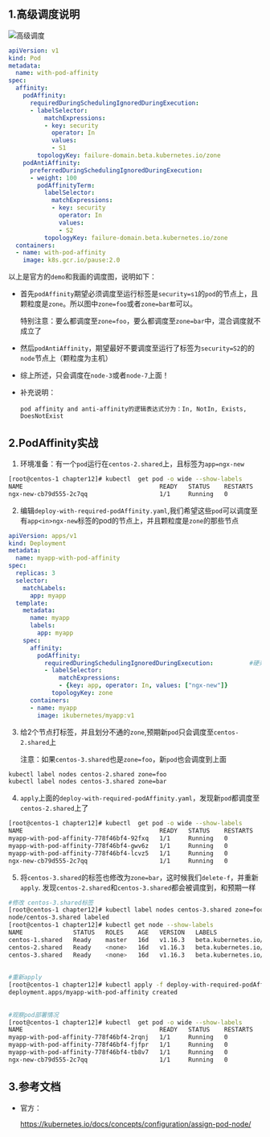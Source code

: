 ## 1.高级调度说明

![高级调度](https://github-aaron89.oss-cn-beijing.aliyuncs.com/Kubernetes/podaffinity.png)


```yaml
apiVersion: v1
kind: Pod
metadata:
  name: with-pod-affinity
spec:
  affinity:
    podAffinity:
      requiredDuringSchedulingIgnoredDuringExecution:
      - labelSelector:
          matchExpressions:
          - key: security
            operator: In
            values:
            - S1
        topologyKey: failure-domain.beta.kubernetes.io/zone
    podAntiAffinity:
      preferredDuringSchedulingIgnoredDuringExecution:
      - weight: 100
        podAffinityTerm:
          labelSelector:
            matchExpressions:
            - key: security
              operator: In
              values:
              - S2
          topologyKey: failure-domain.beta.kubernetes.io/zone
  containers:
  - name: with-pod-affinity
    image: k8s.gcr.io/pause:2.0
```

以上是官方的`demo`和我画的调度图，说明如下：

- 首先`podAffinity`期望必须调度至运行标签是`security=s1`的`pod`的节点上，且颗粒度是`zone`。所以图中`zone=foo`或者`zone=bar都`可以。
    
    特别注意：要么都调度至`zone=foo`，要么都调度至`zone=bar`中，混合调度就不成立了
    
- 然后`podAntiAffinity`，期望最好不要调度至运行了标签为`security=S2`的的`node`节点上（颗粒度为主机）

- 综上所述，只会调度在`node-3`或者`node-7`上面！

- 补充说明：
  ```text
  pod affinity and anti-affinity的逻辑表达式分为：In, NotIn, Exists, DoesNotExist
    ```

## 2.PodAffinity实战


1) 环境准备：有一个`pod`运行在`centos-2.shared`上，且标签为`app=ngx-new`
```bash
[root@centos-1 chapter12]# kubectl  get pod -o wide --show-labels
NAME                                      READY   STATUS    RESTARTS   AGE     IP           NODE              NOMINATED NODE   READINESS GATES   LABELS
ngx-new-cb79d555-2c7qq                    1/1     Running   0          44h     10.244.1.7   centos-2.shared   <none>           <none>            app=ngx-new,pod-template-hash=cb79d555
```

2) 编辑`deploy-with-required-podAffinity.yaml`,我们希望这些`pod`可以调度至有`app<in>ngx-new`标签的pod的节点上，并且颗粒度是`zone`的那些节点
```yaml
apiVersion: apps/v1
kind: Deployment
metadata:
  name: myapp-with-pod-affinity
spec:
  replicas: 3
  selector:
    matchLabels:
      app: myapp
  template:
    metadata:
      name: myapp
      labels:
        app: myapp
    spec:
      affinity:
        podAffinity:
          requiredDuringSchedulingIgnoredDuringExecution:          #硬亲和，表示希望调度到有app<in>ngx-new标签的pod的节点上，并且颗粒度是zone
          - labelSelector:
              matchExpressions:
              - {key: app, operator: In, values: ["ngx-new"]}
            topologyKey: zone
      containers:
      - name: myapp
        image: ikubernetes/myapp:v1
```

3) 给2个节点打标签，并且划分不通的`zone`,预期新`pod`只会调度至`centos-2.shared`上

    注意：如果`centos-3.shared`也是`zone=foo`，新`pod`也会调度到上面
```bash
kubectl label nodes centos-2.shared zone=foo
kubectl label nodes centos-3.shared zone=bar
```

4) `apply`上面的`deploy-with-required-podAffinity.yaml`，发现新`pod`都调度至`centos-2.shared`上了
```bash
[root@centos-1 chapter12]# kubectl  get pod -o wide --show-labels
NAME                                      READY   STATUS    RESTARTS   AGE   IP           NODE              NOMINATED NODE   READINESS GATES   LABELS
myapp-with-pod-affinity-778f46bf4-92fxq   1/1     Running   0          16m   10.244.1.2   centos-2.shared   <none>           <none>            app=myapp,pod-template-hash=778f46bf4
myapp-with-pod-affinity-778f46bf4-gwv6z   1/1     Running   0          16m   10.244.1.3   centos-2.shared   <none>           <none>            app=myapp,pod-template-hash=778f46bf4
myapp-with-pod-affinity-778f46bf4-lcvz5   1/1     Running   0          16m   10.244.1.4   centos-2.shared   <none>           <none>            app=myapp,pod-template-hash=778f46bf4
ngx-new-cb79d555-2c7qq                    1/1     Running   0          44h   10.244.1.7   centos-2.shared   <none>           <none>            app=ngx-new,pod-template-hash=cb79d555
```

5) 将`centos-3.shared`的标签也修改为`zone=bar`，这时候我们`delete-f`，并重新`apply`.
发现`centos-2.shared`和`centos-3.shared`都会被调度到，和预期一样
```bash
#修改 centos-3.shared标签
[root@centos-1 chapter12]# kubectl label nodes centos-3.shared zone=foo   --overwrite
node/centos-3.shared labeled
[root@centos-1 chapter12]# kubectl get node --show-labels
NAME              STATUS   ROLES    AGE   VERSION   LABELS
centos-1.shared   Ready    master   16d   v1.16.3   beta.kubernetes.io/arch=amd64,beta.kubernetes.io/os=linux,kubernetes.io/arch=amd64,kubernetes.io/hostname=centos-1.shared,kubernetes.io/os=linux,node-role.kubernetes.io/master=
centos-2.shared   Ready    <none>   16d   v1.16.3   beta.kubernetes.io/arch=amd64,beta.kubernetes.io/os=linux,kubernetes.io/arch=amd64,kubernetes.io/hostname=centos-2.shared,kubernetes.io/os=linux,zone=foo
centos-3.shared   Ready    <none>   16d   v1.16.3   beta.kubernetes.io/arch=amd64,beta.kubernetes.io/os=linux,kubernetes.io/arch=amd64,kubernetes.io/hostname=centos-3.shared,kubernetes.io/os=linux,zone=foo
    
        
#重新apply
[root@centos-1 chapter12]# kubectl apply -f deploy-with-required-podAffinity.yaml 
deployment.apps/myapp-with-pod-affinity created
    
        
#观察pod部署情况       
[root@centos-1 chapter12]# kubectl  get pod -o wide --show-labels
NAME                                      READY   STATUS    RESTARTS   AGE   IP           NODE              NOMINATED NODE   READINESS GATES   LABELS
myapp-with-pod-affinity-778f46bf4-2rqnj   1/1     Running   0          34s   10.244.2.8   centos-3.shared   <none>           <none>            app=myapp,pod-template-hash=778f46bf4
myapp-with-pod-affinity-778f46bf4-fjfpr   1/1     Running   0          34s   10.244.2.7   centos-3.shared   <none>           <none>            app=myapp,pod-template-hash=778f46bf4
myapp-with-pod-affinity-778f46bf4-tb8v7   1/1     Running   0          34s   10.244.1.5   centos-2.shared   <none>           <none>            app=myapp,pod-template-hash=778f46bf4
ngx-new-cb79d555-2c7qq                    1/1     Running   0          44h   10.244.1.7   centos-2.shared   <none>           <none>            app=ngx-new,pod-template-hash=cb79d555
```

## 3.参考文档

* 官方：

    https://kubernetes.io/docs/concepts/configuration/assign-pod-node/
